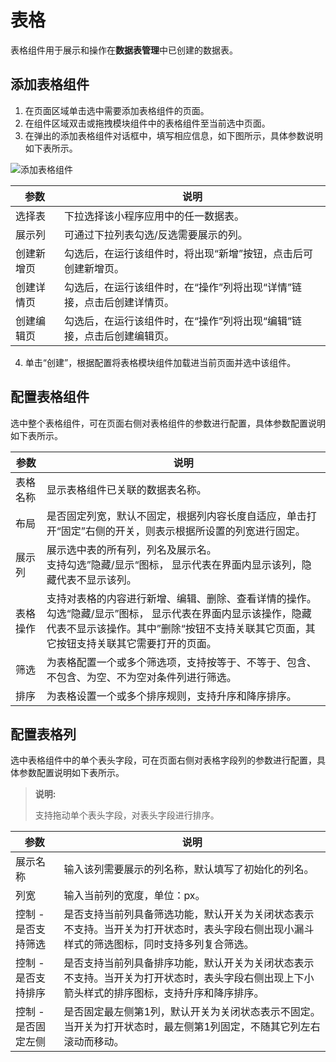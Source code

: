 # 表格
表格组件用于展示和操作在**数据表管理**中已创建的数据表。
## 添加表格组件
1. 在页面区域单击选中需要添加表格组件的页面。
2. 在组件区域双击或拖拽模块组件中的表格组件至当前选中页面。
3. 在弹出的添加表格组件对话框中，填写相应信息，如下图所示，具体参数说明如下表所示。

![添加表格组件](https://docimages.blob.core.chinacloudapi.cn/images/Kris/AppsV2/addtable20201208.png)

| 参数       | 说明 |
| ---------- | ---- |
| 选择表     |下拉选择该小程序应用中的任一数据表。      |
| 展示列     |可通过下拉列表勾选/反选需要展示的列。      |
| 创建新增页 |勾选后，在运行该组件时，将出现“新增”按钮，点击后可创建新增页。    |
| 创建详情页 |勾选后，在运行该组件时，在“操作”列将出现“详情”链接，点击后创建详情页。    |
| 创建编辑页 |勾选后，在运行该组件时，在“操作”列将出现“编辑”链接，点击后创建编辑页。    |

4. 单击“创建”，根据配置将表格模块组件加载进当前页面并选中该组件。

## 配置表格组件
选中整个表格组件，可在页面右侧对表格组件的参数进行配置，具体参数配置说明如下表所示。

| 参数     | 说明                                                         |
| -------- | ------------------------------------------------------------ |
| 表格名称 | 显示表格组件已关联的数据表名称。                             |
| 布局     | 是否固定列宽，默认不固定，根据列内容长度自适应，单击打开“固定”右侧的开关，则表示根据所设置的列宽进行固定。 |
| 展示列   | 展示选中表的所有列，列名及展示名。<br>支持勾选”隐藏/显示“图标， 显示代表在界面内显示该列，隐藏代表不显示该列。 |
| 表格操作 | 支持对表格的内容进行新增、编辑、删除、查看详情的操作。<br>勾选“隐藏/显示”图标， 显示代表在界面内显示该操作，隐藏代表不显示该操作。其中”删除“按钮不支持关联其它页面，其它按钮支持关联其它需要打开的页面。 |
| 筛选     | 为表格配置一个或多个筛选项，支持按等于、不等于、包含、不包含、为空、不为空对条件列进行筛选。 |
| 排序     | 为表格设置一个或多个排序规则，支持升序和降序排序。           |

## 配置表格列
选中表格组件中的单个表头字段，可在页面右侧对表格字段列的参数进行配置，具体参数配置说明如下表所示。
>**说明:**
>
>支持拖动单个表头字段，对表头字段进行排序。

| 参数                | 说明                                                         |
| ------------------- | ------------------------------------------------------------ |
| 展示名称            | 输入该列需要展示的列名称，默认填写了初始化的列名。           |
| 列宽                | 输入当前列的宽度，单位：px。                                 |
| 控制 - 是否支持筛选 | 是否支持当前列具备筛选功能，默认开关为关闭状态表示不支持。当开关为打开状态时，表头字段右侧出现小漏斗样式的筛选图标，同时支持多列复合筛选。 |
| 控制 - 是否支持排序 | 是否支持当前列具备排序功能，默认开关为关闭状态表示不支持。当开关为打开状态时，表头字段右侧出现上下小箭头样式的排序图标，支持升序和降序排序。 |
| 控制 - 是否固定左侧 | 是否固定最左侧第1列，默认开关为关闭状态表示不固定。当开关为打开状态时，最左侧第1列固定，不随其它列左右滚动而移动。 |